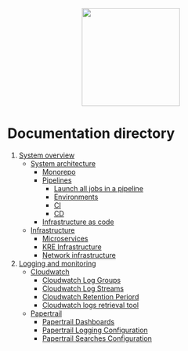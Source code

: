 <div align="center">
<img src="https://media.licdn.com/dms/image/C4E0BAQHrME9aCW6ulg/company-logo_200_200/0?e=2159024400&v=beta&t=6xMNS1zK1F8asBlM16EzbJ4Im7SlQ8L7a7sgcaNzZQE"  width="200" height="200">
</div>

# Documentation directory

1. [System overview](SYSTEM_OVERVIEW.md)
    + [System architecture](SYSTEM_OVERVIEW.md#system-architecture)
        + [Monorepo](MONOREPO.md)
        + [Pipelines](PIPELINES.md#pipelines)
            + [Launch all jobs in a pipeline](PIPELINES.md#launch-all-jobs-in-a-pipeline)
            + [Environments](PIPELINES.md#environments)
            + [CI](PIPELINES.md#continuous-integration-ci)
            + [CD](PIPELINES.md#continuous-delivery-cd)
        + [Infrastructure as code](INFRASTRUCTURE_AS_CODE.md)
    + [Infrastructure](SYSTEM_OVERVIEW.md#infrastructure)
        + [Microservices](SYSTEM_OVERVIEW.md#microservices-infrastructure)
        + [KRE Infrastructure](SYSTEM_OVERVIEW.md#kre-infrastructure)
        + [Network infrastructure](SYSTEM_OVERVIEW.md#network-infrastructure)
2. [Logging and monitoring](LOGGING_AND_MONITORING.md)
    + [Cloudwatch](LOGGING_AND_MONITORING.md#cloudwatch)
        + [Cloudwatch Log Groups](LOGGING_AND_MONITORING#cloudwatch-log-groups)
        + [Cloudwatch Log Streams](LOGGING_AND_MONITORING#cloudwatch-log-streams)
        + [Cloudwatch Retention Periord](LOGGING_AND_MONITORING#cloudwatch-retention-period)
        + [Cloudwatch logs retrieval tool](LOGGING_AND_MONITORING#cloudwatch-logs-retrieval-tool)
    + [Papertrail](LOGGING_AND_MONITORING#Papertrail)
        + [Papertrail Dashboards](LOGGING_AND_MONITORING#papertrail-dashboards)
        + [Papertrail Logging Configuration](LOGGING_AND_MONITORING#papertrail-logging-configuration)
        + [Papertrail Searches Configuration](LOGGING_AND_MONITORING#papertrail-searches-configuration)

